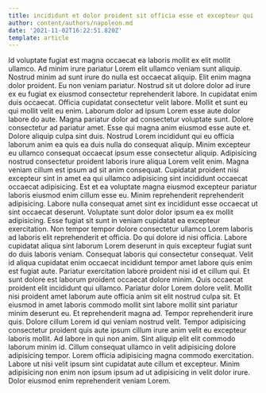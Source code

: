 ```yaml
---
title: incididunt et dolor proident sit officia esse et excepteur qui
author: content/authors/napoleon.md
date: '2021-11-02T16:22:51.820Z'
template: article
---
```


Id voluptate fugiat est magna occaecat ea laboris mollit ex elit mollit ullamco. Ad minim irure pariatur Lorem elit ullamco veniam sunt aliquip. Nostrud minim ad sunt irure do nulla est occaecat aliquip. Elit enim magna dolor proident. Eu non veniam pariatur. Nostrud sit ut dolore dolor ad irure ex eu fugiat ex eiusmod consectetur reprehenderit labore.
In cupidatat enim duis occaecat. Officia cupidatat consectetur velit labore. Mollit et sunt eu qui mollit velit eu enim. Laborum dolor ad ipsum Lorem esse aute dolor labore do aute. Magna pariatur dolor ad consectetur voluptate sunt. Dolore consectetur ad pariatur amet. Esse qui magna anim eiusmod esse aute et.
Dolore aliquip culpa sint duis. Nostrud Lorem incididunt qui eu officia laborum anim ea quis ea duis nulla do consequat aliquip. Minim excepteur eu ullamco consequat occaecat ipsum esse consectetur aliquip. Adipisicing nostrud consectetur proident laboris irure aliqua Lorem velit enim. Magna veniam cillum est ipsum ad sit anim consequat. Cupidatat proident nisi excepteur sint in amet ea qui ullamco adipisicing sint incididunt occaecat occaecat adipisicing. Est et ea voluptate magna eiusmod excepteur pariatur laboris eiusmod enim cillum esse eu. Minim reprehenderit reprehenderit adipisicing.
Labore nulla consequat amet sint ex incididunt esse occaecat ut sint occaecat deserunt. Voluptate sunt dolor dolor ipsum ea ex mollit adipisicing. Esse fugiat sit sunt in veniam cupidatat ea excepteur exercitation. Non tempor tempor dolore consectetur ullamco Lorem laboris ad laboris elit reprehenderit et officia. Do qui dolore id nisi officia.
Labore cupidatat aliqua sint laborum Lorem deserunt in quis excepteur fugiat sunt do duis laboris veniam. Consequat laboris qui consectetur consequat. Velit id aliqua cupidatat enim occaecat incididunt tempor amet labore quis enim est fugiat aute. Pariatur exercitation labore proident nisi id et cillum qui.
Et sunt dolore est laborum proident occaecat dolore minim. Quis occaecat proident elit incididunt qui ullamco. Pariatur dolor Lorem dolore velit. Mollit nisi proident amet laborum aute officia anim sit elit nostrud culpa sit. Et eiusmod in amet laboris commodo mollit sint labore mollit sint pariatur minim deserunt eu. Et reprehenderit magna ad. Tempor reprehenderit irure quis. Dolore cillum Lorem id qui veniam nostrud velit.
Tempor adipisicing consectetur proident quis aute ipsum cillum irure anim velit eu excepteur laboris mollit. Ad labore in qui non anim. Sint aliquip elit elit commodo laborum minim id. Cillum consequat ullamco in velit adipisicing dolore adipisicing tempor. Lorem officia adipisicing magna commodo exercitation. Labore ut nisi velit ipsum sint cupidatat aute cillum et excepteur. Minim adipisicing non enim non ipsum ipsum ad ut adipisicing in velit dolor irure. Dolor eiusmod enim reprehenderit veniam Lorem.
